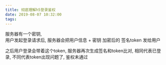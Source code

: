 ```yaml
---
title: 彻底理解h5登录鉴权
date: 2019-08-07 10:32:00
tags:
---
```




服务器有一个密钥,  
用户发起登录请求后, 服务器会把用户信息 + 密钥 加密后的 签名token 发给用户

之后用户登录会带着这个token, 服务器再次生成签名和token比对, 相同代表已登录, 不同代表token出现问题了, 鉴权未通过
